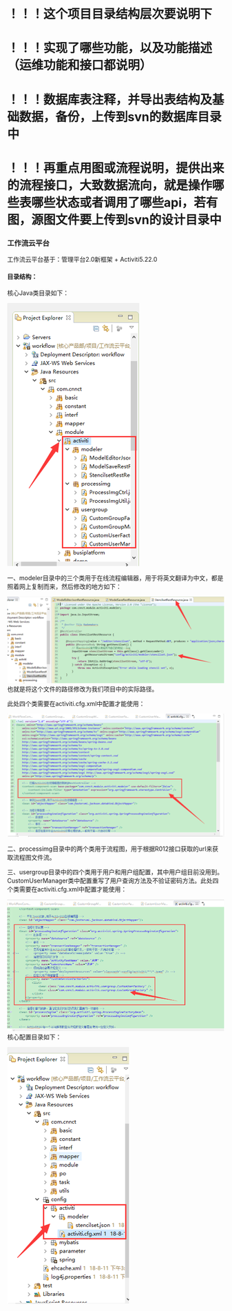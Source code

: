 # ！！！这个项目目录结构层次要说明下

# ！！！实现了哪些功能，以及功能描述（运维功能和接口都说明）

# ！！！数据库表注释，并导出表结构及基础数据，备份，上传到svn的数据库目录中

# ！！！再重点用图或流程说明，提供出来的流程接口，大致数据流向，就是操作哪些表哪些状态或者调用了哪些api，若有图，源图文件要上传到svn的设计目录中

### 工作流云平台

工作流云平台基于：管理平台2.0新框架 + Activiti5.22.0

#### 目录结构：

核心Java类目录如下：

![](/assets/activiti5.png)

一、modeler目录中的三个类用于在线流程编辑器，用于将英文翻译为中文，都是照着网上复制而来，然后修改的地方如下：

![](/assets/activiti6.png)也就是将这个文件的路径修改为我们项目中的实际路径。

此处四个类需要在activiti.cfg.xml中配置才能使用：

![](/assets/activiti10.png)

二、processimg目录中的两个类用于流程图，用于根据R012接口获取的url来获取流程图文件流。

三、usergroup目录中的四个类用于用户和用户组配置，其中用户组目前没用到。CustomUserManager类中配置重写了用户查询方法及不验证密码方法。此处四个类需要在activiti.cfg.xml中配置才能使用：

![](/assets/activiti11.png)核心配置目录如下：

![](/assets/activiti12.png)

